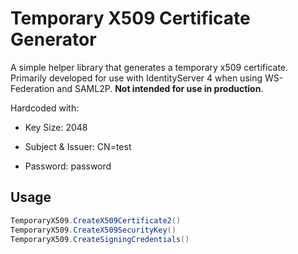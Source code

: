 # Temporary X509 Certificate Generator

A simple helper library that generates a temporary x509 certificate. Primarily developed for use with IdentityServer 4 when using WS-Federation and SAML2P. **Not intended for use in production**.

Hardcoded with:

- Key Size: 2048

- Subject & Issuer: CN=test

- Password: password

## Usage

```c#
TemporaryX509.CreateX509Certificate2()
TemporaryX509.CreateX509SecurityKey()
TemporaryX509.CreateSigningCredentials()
```
